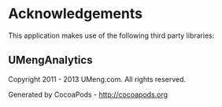 # Acknowledgements
This application makes use of the following third party libraries:

## UMengAnalytics

Copyright 2011 - 2013 UMeng.com. All rights reserved.

Generated by CocoaPods - http://cocoapods.org
